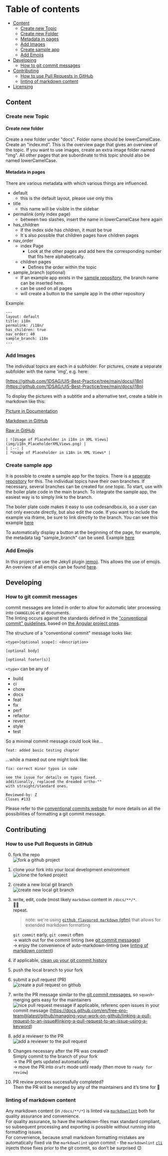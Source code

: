 # Table of contents

* [Content](#content)
  * [Create new Topic](#create-new-topic)
  * [Create new Folder](#create-new-folder)
  * [Metadata in pages](#metadata-in-pages)
  * [Add Images](#add-images)
  * [Create sample app](#create-sample-app)
  * [Add Emojis](#add-emojis)
* [Developing](#developing)
  * [How to git commit messages](#how-to-git-commit-messages)
* [Contributing](#contributing)
  * [How to use Pull Requests in GitHub](#how-to-use-pull-requests-in-github)
  * [linting of markdown content](#linting-of-markdown-content)
* [Licensing](#licensing)

## Content

### Create new Topic

#### Create new folder

Create a new folder under "docs".
Folder name should be lowerCamelCase.
Create an "index.md". This is the overview page that gives an overview of the topic.
If you want to use images, create an extra image folder named "img".
All other pages that are subordinate to this topic should also be named lowerCamelCase.

#### Metadata in pages

There are various metadata with which various things are influenced.

* default
  * this is the default layout, please use only this
* title
  * this name will be visible in the sidebar
* permalink (only index page)
  * between two slashes, insert the name in lowerCamelCase here again
* has_children
  * If the index side has children, it must be true
  * It´s also possible that children pages have children pages
* nav_order
  * index Page
    * Look at the other pages and add here the corresponding number that fits here alphabetically.
  * children pages
    * Defines the order within the topic
* sample_branch (optional)
  * If an example app exists in the [sample repository](https://github.com/1DSAG/UI5-Best-Practice-samples), the branch name can be inserted here.
  * can be used on all pages
  * will create a button to the sample app in the other repository

Example:

```text
---
layout: default
title: i18n
permalink: /i18n/
has_children: true
nav_order: 40
sample_branch: i18n
---
```

### Add Images

The individual topics are each in a subfolder.
For pictures, create a separate subfolder with the name 'img', e.g. here:

[https://github.com/1DSAG/UI5-Best-Practice/tree/main/docs/i18n](https://github.com/1DSAG/UI5-Best-Practice/tree/main/docs/i18n)

To display the pictures with a subtitle and a alternative text, create a table in markdown like this:

[Picture in Documentation](https://1dsag.github.io/UI5-Best-Practice/i18n/advancedFeatures.html#result)

[Markdown in GitHub](https://github.com/1DSAG/UI5-Best-Practice/blob/main/docs/i18n/advancedFeatures.markdown)

[Raw in GitHub](https://raw.githubusercontent.com/1DSAG/UI5-Best-Practice/main/docs/i18n/advancedFeatures.markdown)

```text
| ![Usage of Placeholder in i18n in XML Views](img/i18n_PlaceholderXMLViews.png) |
| :--: |
| *Usage of Placeholder in i18n in XML Views* |
```

### Create sample app

It is possible to create a sample app for the topics.
There is a [seperate repository](https://github.com/1DSAG/UI5-Best-Practice-samples) for this. The individual topics have their own branches. If necessary, several branches can be created for one topic.
To start, use with the boiler plate code in the main branch.
To integrate the sample app, the easiest way is to simply link to the branch.

The boiler plate code makes it easy to use codesandbox.io, so a user can not only execute directly, but also edit the code.
If you want to include the example via iframe, be sure to link directly to the branch.
You can see this example [here](https://raw.githubusercontent.com/1DSAG/UI5-Best-Practice/main/docs/i18n/advancedFeatures.markdown)

To automatically display a button at the beginning of the page, for example, the metadata tag "sample_branch" can be used.
Example [here](https://1dsag.github.io/UI5-Best-Practice/i18n/)

### Add Emojis

In this project we use the Jekyll plugin [jemoji](https://github.com/jekyll/jemoji).
This allows the use of emojis.
An overview of all emojis can be found [here](https://github.com/ikatyang/emoji-cheat-sheet).

## Developing

### How to git commit messages

commit messages are linted in order to allow for automatic later processing into `CHANGELOG` et al documents.  
The linting occurs against the standards defined in the ["conventional commit" guidelines](https://github.com/conventional-changelog/commitlint/tree/master/%40commitlint/config-conventional), based on [the Angular project ones](https://github.com/angular/angular/blob/22b96b9/CONTRIBUTING.md#-commit-message-guidelines).

The structure of a "conventional commit" message looks like:

```text
<type>[optional scope]: <description>

[optional body]

[optional footer(s)]
```

`<type>` can be any of

* build
* ci
* chore
* docs
* feat
* fix
* perf
* refactor
* revert
* style
* test

So a minimal commit message could look like...

`feat: added basic testing chapter`

…while a maxed out one might look like:

```text
fix: correct minor typos in code

see the issue for details on typos fixed.
additionally, replaced the dreaded ortho-""
with straight/standard ones.

Reviewed-by: Z
Closes #133
```

Please refer to the [conventional commits website](https://www.conventionalcommits.org) for more details on all the possibilities of formatting a git commit message.

## Contributing

### How to use Pull Requests in GitHub

0. fork the repo  
   ![fork a github project](img/00-fork.png)

1. clone your fork into your local development environment  
   ![clone the forked project](img/05-clone-fork.png)

2. create a new local git branch  
   ![create new local git branch](img/10-new-branch.png)

3. write, edit, code (most likely `markdown` content in `/docs/**/*`.  
   👨‍💻  
   repeat.

   > note: we're using [`github flavoured markdown` (gfm)](https://github.github.com/gfm/) that allows for extended markdown formatting

   `git commit` early, `git commit` often  
   &rarr; watch out for the commit linting (see [git commit messages](#git-commit-messages))  
   &rarr; enjoy the convenience of auto-markdown-linting (see [linting of markdown content](#linting-of-markdown-content))

4. if applicable, [clean up your git commit history](https://about.gitlab.com/blog/2018/06/07/keeping-git-commit-history-clean/#situation-3-i-need-to-add-remove-or-combine-commits)

5. push the local branch to your fork

6. submit a pull request (PR)  
   ![create a pull request on github](img/30-create-PR.png)

7. write the PR message similar to the [git commit messages](#git-commit-messages), so `squash`-merging gets easy for the maintainers  
   ![nice pull request message](img/31-PR-message.png)
   if applicable, referenc open issues in your commit message (<https://docs.github.com/en/free-pro-team@latest/github/managing-your-work-on-github/linking-a-pull-request-to-an-issue#linking-a-pull-request-to-an-issue-using-a-keyword>)

8. add a reviewer to the PR  
   ![add a reviewer to the pull request](img/35-PR-reviewer.png)

9. Changes necessary after the PR was created?  
   Simply commit to the branch of your fork  
   &rarr; the PR gets updated automatically  
   &rarr; move the PR into `draft` mode until ready (then move to `ready for review`)

10. PR review process successfully completed?  
    Then the PR will be merged by any of the maintainers and it’s time for 🎉

### linting of markdown content

Any markdown content (in `/docs/**/*`) is linted via [`markdownlint`](https://github.com/DavidAnson/markdownlint) both for quality assurance and convenience.  
For quality assurance, to have the markdown-files max standard compliant, so subsequent processing and exporting is possible without running into formatting issues.  
For convenience, because small markdown formatting mistakes are automatically fixed via the `markdownlint` upon commit - the `markdownlint` [`cli`](https://github.com/igorshubovych/markdownlint-cli) injects those fixes prior to the git commit, so don’t be surprised 😉
